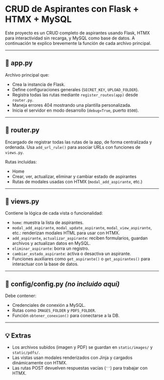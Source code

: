 # CRUD de Aspirantes con Flask + HTMX + MySQL

Este proyecto es un CRUD completo de aspirantes usando Flask, HTMX para interactividad sin recarga, y MySQL como base de datos. A continuación te explico brevemente la función de cada archivo principal.

---

## 📁 app.py

Archivo principal que:

- Crea la instancia de Flask.
- Define configuraciones generales (`SECRET_KEY`, `UPLOAD_FOLDER`).
- Registra todas las rutas mediante `register_routes(app)` desde `router.py`.
- Maneja errores 404 mostrando una plantilla personalizada.
- Inicia el servidor en modo desarrollo (`debug=True`, puerto `8500`).

---

## 📁 router.py

Encargado de registrar todas las rutas de la app, de forma centralizada y ordenada. Usa `add_url_rule()` para asociar URLs con funciones de `views.py`.

Rutas incluidas:
- Home
- Crear, ver, actualizar, eliminar y cambiar estado de aspirantes
- Rutas de modales usadas con HTMX (`modal_add_aspirante`, etc.)

---

## 📁 views.py

Contiene la lógica de cada vista o funcionalidad:

- `home`: muestra la lista de aspirantes.
- `modal_add_aspirante`, `modal_update_aspirante`, `modal_view_aspirante`, etc.: renderizan modales HTML para usar con HTMX.
- `add_aspirante`, `actualizar_aspirante`: reciben formularios, guardan archivos y actualizan datos en MySQL.
- `eliminar_aspirante`: borra un registro.
- `cambiar_estado_aspirante`: activa o desactiva un aspirante.
- Funciones auxiliares como `get_aspirante()` o `get_aspirantes()` para interactuar con la base de datos.

---

## 📁 config/config.py *(no incluido aquí)*

Debe contener:
- Credenciales de conexión a MySQL.
- Rutas como `IMAGES_FOLDER` y `PDFS_FOLDER`.
- Función `obtener_conexion()` para conectarse a la DB.

---

## 💡 Extras

- Los archivos subidos (imagen y PDF) se guardan en `static/images/` y `static/pdfs/`.
- Las vistas usan modales renderizados con Jinja y cargados dinámicamente con HTMX.
- Las rutas POST devuelven respuestas vacías (`''`) para trabajar con HTMX.

